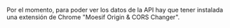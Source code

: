Por el momento, para poder ver los datos de la API hay que tener instalada una extensión de Chrome "Moesif Origin & CORS Changer".
